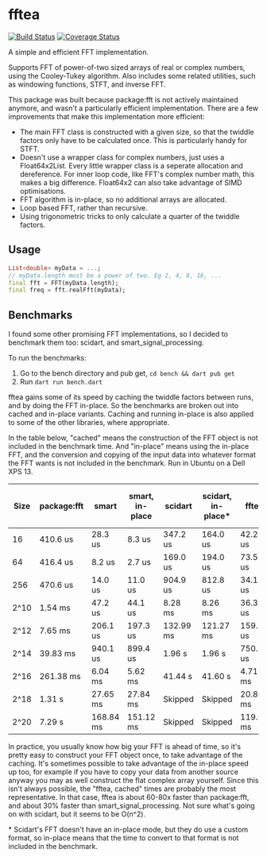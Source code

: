 # fftea

[![Build Status](https://github.com/liamappelbe/fftea/workflows/CI/badge.svg)](https://github.com/liamappelbe/fftea/actions?query=workflow%3ACI+branch%3Amain)
[![Coverage Status](https://coveralls.io/repos/github/liamappelbe/fftea/badge.svg?branch=main)](https://coveralls.io/github/liamappelbe/fftea?branch=main)

A simple and efficient FFT implementation.

Supports FFT of power-of-two sized arrays of real or complex numbers, using the
Cooley-Tukey algorithm. Also includes some related utilities, such as windowing
functions, STFT, and inverse FFT.

This package was built because package:fft is not actively maintained anymore,
and wasn't a particularly efficient implementation. There are a few
improvements that make this implementation more efficient:

- The main FFT class is constructed with a given size, so that the twiddle
  factors only have to be calculated once. This is particularly handy for STFT.
- Doesn't use a wrapper class for complex numbers, just uses a Float64x2List.
  Every little wrapper class is a seperate allocation and dereference. For inner
  loop code, like FFT's complex number math, this makes a big difference.
  Float64x2 can also take advantage of SIMD optimisations.
- FFT algorithm is in-place, so no additional arrays are allocated.
- Loop based FFT, rather than recursive.
- Using trigonometric tricks to only calculate a quarter of the twiddle factors.

## Usage

```dart
List<double> myData = ...;
// myData.length must be a power of two. Eg 2, 4, 8, 16, ...
final fft = FFT(myData.length);
final freq = fft.realFft(myData);
```

## Benchmarks

I found some other promising FFT implementations, so I decided to benchmark them
too: scidart, and smart_signal_processing.

To run the benchmarks:

1. Go to the bench directory and pub get, `cd bench && dart pub get`
2. Run `dart run bench.dart`

fftea gains some of its speed by caching the twiddle factors between runs, and
by doing the FFT in-place. So the benchmarks are broken out into cached and
in-place variants. Caching and running in-place is also applied to some of the
other libraries, where appropriate.

In the table below, "cached" means the construction of the FFT object is not
included in the benchmark time. And "in-place" means using the in-place FFT, and
the conversion and copying of the input data into whatever format the FFT wants
is not included in the benchmark. Run in Ubuntu on a Dell XPS 13.

| Size | package:fft | smart | smart, in-place | scidart | scidart, in-place* | fftea | fftea, cached | fftea, in-place, cached |
| --- | --- | --- | --- | --- | --- | --- | --- | --- |
| 16 | 410.6 us | 28.3 us | 8.3 us | 347.2 us | 164.0 us | 42.2 us | 11.6 us | 10.9 us |
| 64 | 416.4 us | 8.2 us | 2.7 us | 169.0 us | 194.0 us | 73.5 us | 41.6 us | 41.8 us |
| 256 | 470.6 us | 14.0 us | 11.0 us | 904.9 us | 812.8 us | 34.1 us | 8.4 us | 6.1 us |
| 2^10 | 1.54 ms | 47.2 us | 44.1 us | 8.28 ms | 8.26 ms | 36.3 us | 30.5 us | 27.3 us |
| 2^12 | 7.65 ms | 206.1 us | 197.3 us | 132.99 ms | 121.27 ms | 159.2 us | 143.9 us | 129.3 us |
| 2^14 | 39.83 ms | 940.1 us | 899.4 us | 1.96 s | 1.96 s | 750.1 us | 695.5 us | 590.2 us |
| 2^16 | 261.38 ms | 6.04 ms | 5.62 ms | 41.44 s | 41.60 s | 4.71 ms | 5.89 ms | 3.56 ms |
| 2^18 | 1.31 s | 27.65 ms | 27.84 ms | Skipped | Skipped | 20.80 ms | 24.92 ms | 15.66 ms |
| 2^20 | 7.29 s | 168.84 ms | 151.12 ms | Skipped | Skipped | 119.93 ms | 106.00 ms | 88.26 ms |

In practice, you usually know how big your FFT is ahead of time, so it's pretty
easy to construct your FFT object once, to take advantage of the caching. It's
sometimes possible to take advantage of the in-place speed up too, for example
if you have to copy your data from another source anyway you may as well
construct the flat complex array yourself. Since this isn't always possible,
the "fftea, cached" times are probably the most representative. In that case,
fftea is about 60-80x faster than package:fft, and about 30% faster than
smart_signal_processing. Not sure what's going on with scidart, but it seems to
be O(n^2).

\* Scidart's FFT doesn't have an in-place mode, but they do use a custom format,
so in-place means that the time to convert to that format is not included in the
benchmark.
